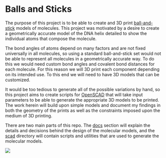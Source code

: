 # Balls and Sticks

The purpose of this project is to be able to create and 3D print
[ball-and-stick](https://en.wikipedia.org/wiki/Ball-and-stick_model) models of molecules. This project was
motivated by a desire to create a geometrically accurate model of the DNA helix detailed to show the individual atoms
that compose the molecule.

The bond angles of atoms depend on many factors and are not fixed universally in all molecules, so using a standard ball-and-stick set would not be able to represent all molecules in a geometrically accurate way. To do this we would
need custom bond angles and covalent bond distances for each molecule. For this reason we will 3D print each component
depending on its intended use. To this end we will need to have 3D models that can be customized.

It would be too tedious to generate all of the possible variations by hand, so this project aims to create scripts for
[OpenSCAD](https://openscad.org/) that will take input parameters to be able to generate the appropriate 3D models to be
printed. The work herein will build upon simple models and document my findings in both the geometry of the prints as
well as the constraints imposed upon the medium of 3D printing.

There are two main parts of this repo. The [docs](./docs/README.md) section will explain the details and decisions
behind the design of the molecular models, and the [scad](./scad) directory will contain scripts and utilities that are
used to generate the molecular models.

![](docs/images/connection_pin.png)